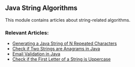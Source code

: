 ## Java String Algorithms

This module contains articles about string-related algorithms.

### Relevant Articles:

- [Generating a Java String of N Repeated Characters](https://www.baeldung.com/java-string-of-repeated-characters)
- [Check if Two Strings are Anagrams in Java](https://www.baeldung.com/java-strings-anagrams)
- [Email Validation in Java](https://www.baeldung.com/java-email-validation-regex)
- [Check if the First Letter of a String is Uppercase](https://www.baeldung.com/java-check-first-letter-uppercase)

